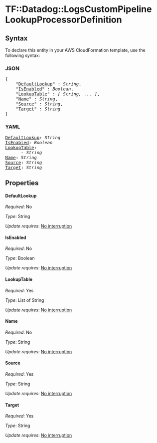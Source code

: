 # TF::Datadog::LogsCustomPipeline LookupProcessorDefinition

## Syntax

To declare this entity in your AWS CloudFormation template, use the following syntax:

### JSON

<pre>
{
    "<a href="#defaultlookup" title="DefaultLookup">DefaultLookup</a>" : <i>String</i>,
    "<a href="#isenabled" title="IsEnabled">IsEnabled</a>" : <i>Boolean</i>,
    "<a href="#lookuptable" title="LookupTable">LookupTable</a>" : <i>[ String, ... ]</i>,
    "<a href="#name" title="Name">Name</a>" : <i>String</i>,
    "<a href="#source" title="Source">Source</a>" : <i>String</i>,
    "<a href="#target" title="Target">Target</a>" : <i>String</i>
}
</pre>

### YAML

<pre>
<a href="#defaultlookup" title="DefaultLookup">DefaultLookup</a>: <i>String</i>
<a href="#isenabled" title="IsEnabled">IsEnabled</a>: <i>Boolean</i>
<a href="#lookuptable" title="LookupTable">LookupTable</a>: <i>
      - String</i>
<a href="#name" title="Name">Name</a>: <i>String</i>
<a href="#source" title="Source">Source</a>: <i>String</i>
<a href="#target" title="Target">Target</a>: <i>String</i>
</pre>

## Properties

#### DefaultLookup

_Required_: No

_Type_: String

_Update requires_: [No interruption](https://docs.aws.amazon.com/AWSCloudFormation/latest/UserGuide/using-cfn-updating-stacks-update-behaviors.html#update-no-interrupt)

#### IsEnabled

_Required_: No

_Type_: Boolean

_Update requires_: [No interruption](https://docs.aws.amazon.com/AWSCloudFormation/latest/UserGuide/using-cfn-updating-stacks-update-behaviors.html#update-no-interrupt)

#### LookupTable

_Required_: Yes

_Type_: List of String

_Update requires_: [No interruption](https://docs.aws.amazon.com/AWSCloudFormation/latest/UserGuide/using-cfn-updating-stacks-update-behaviors.html#update-no-interrupt)

#### Name

_Required_: No

_Type_: String

_Update requires_: [No interruption](https://docs.aws.amazon.com/AWSCloudFormation/latest/UserGuide/using-cfn-updating-stacks-update-behaviors.html#update-no-interrupt)

#### Source

_Required_: Yes

_Type_: String

_Update requires_: [No interruption](https://docs.aws.amazon.com/AWSCloudFormation/latest/UserGuide/using-cfn-updating-stacks-update-behaviors.html#update-no-interrupt)

#### Target

_Required_: Yes

_Type_: String

_Update requires_: [No interruption](https://docs.aws.amazon.com/AWSCloudFormation/latest/UserGuide/using-cfn-updating-stacks-update-behaviors.html#update-no-interrupt)

